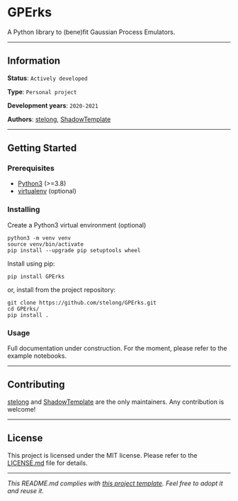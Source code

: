 # GPErks

A Python library to (bene)fit Gaussian Process Emulators.

---
## Information

**Status**: `Actively developed`

**Type**: `Personal project`

**Development years**: `2020-2021`

**Authors**: [stelong](https://github.com/stelong), [ShadowTemplate](https://github.com/ShadowTemplate)

---
## Getting Started

### Prerequisites

* [Python3](https://www.python.org/) (>=3.8)
* [virtualenv](https://pypi.org/project/virtualenv/) (optional)

### Installing

Create a Python3 virtual environment (optional)
```
python3 -m venv venv
source venv/bin/activate
pip install --upgrade pip setuptools wheel
```
Install using pip:
```
pip install GPErks
```
or, install from the project repository:
```
git clone https://github.com/stelong/GPErks.git
cd GPErks/
pip install .
```

### Usage

Full documentation under construction. For the moment, please refer to the example notebooks.

---
## Contributing

[stelong](https://github.com/stelong) and [ShadowTemplate](https://github.com/ShadowTemplate) are the only maintainers. Any contribution is welcome!

---
## License

This project is licensed under the MIT license.
Please refer to the [LICENSE.md](LICENSE.md) file for details.

---
*This README.md complies with [this project template](
https://github.com/ShadowTemplate/project-template). Feel free to adopt it
and reuse it.*